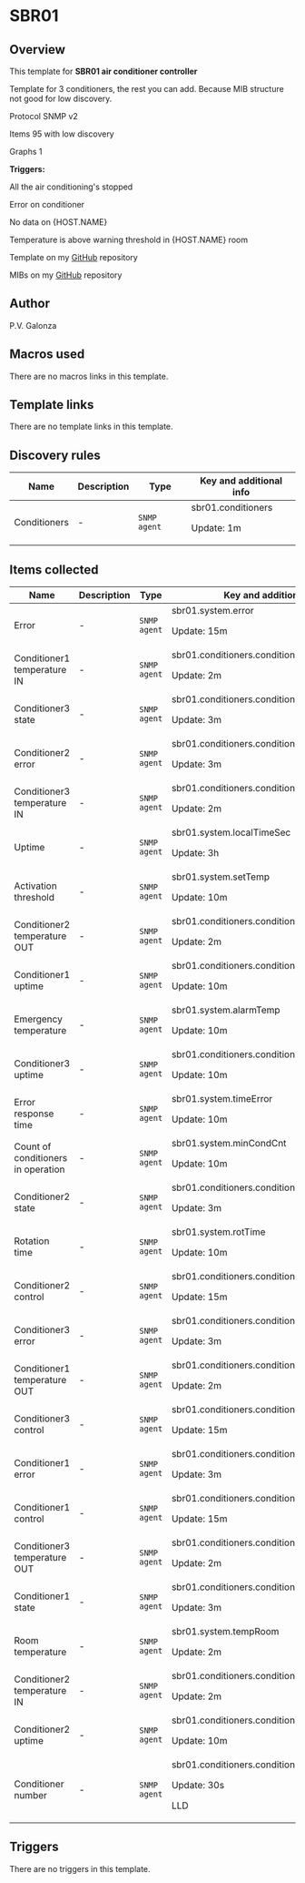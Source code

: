 # SBR01

## Overview

This template for **SBR01 air conditioner controller**


Template for 3 conditioners, the rest you can add. Because MIB structure not good for low discovery. 


 


Protocol SNMP v2


Items 95 with low discovery


Graphs 1


 


**Triggers:**


All the air conditioning's stopped


Error on conditioner


No data on {HOST.NAME}


Temperature is above warning threshold in {HOST.NAME} room


 


Template on my [GitHub](https://github.com/pgalonza/Notes/blob/master/administration/zabbix/templates/SBR01.xml) repository


MIBs on my [GitHub](https://github.com/pgalonza/Notes/tree/master/administration/sbr01) repository



## Author

P.V. Galonza

## Macros used

There are no macros links in this template.

## Template links

There are no template links in this template.

## Discovery rules

|Name|Description|Type|Key and additional info|
|----|-----------|----|----|
|Conditioners|<p>-</p>|`SNMP agent`|sbr01.conditioners<p>Update: 1m</p>|
## Items collected

|Name|Description|Type|Key and additional info|
|----|-----------|----|----|
|Error|<p>-</p>|`SNMP agent`|sbr01.system.error<p>Update: 15m</p>|
|Conditioner1 temperature IN|<p>-</p>|`SNMP agent`|sbr01.conditioners.conditioner1.tempIn<p>Update: 2m</p>|
|Conditioner3 state|<p>-</p>|`SNMP agent`|sbr01.conditioners.conditioner3.state<p>Update: 3m</p>|
|Сonditioner2 error|<p>-</p>|`SNMP agent`|sbr01.conditioners.conditioner2.error<p>Update: 3m</p>|
|Conditioner3 temperature IN|<p>-</p>|`SNMP agent`|sbr01.conditioners.conditioner3.tempIn<p>Update: 2m</p>|
|Uptime|<p>-</p>|`SNMP agent`|sbr01.system.localTimeSec<p>Update: 3h</p>|
|Activation threshold|<p>-</p>|`SNMP agent`|sbr01.system.setTemp<p>Update: 10m</p>|
|Conditioner2 temperature OUT|<p>-</p>|`SNMP agent`|sbr01.conditioners.conditioner2.tempOut<p>Update: 2m</p>|
|Conditioner1 uptime|<p>-</p>|`SNMP agent`|sbr01.conditioners.conditioner1.coolTime<p>Update: 10m</p>|
|Emergency temperature|<p>-</p>|`SNMP agent`|sbr01.system.alarmTemp<p>Update: 10m</p>|
|Conditioner3 uptime|<p>-</p>|`SNMP agent`|sbr01.conditioners.conditioner3.coolTime<p>Update: 10m</p>|
|Error response time|<p>-</p>|`SNMP agent`|sbr01.system.timeError<p>Update: 10m</p>|
|Count of conditioners in operation|<p>-</p>|`SNMP agent`|sbr01.system.minCondCnt<p>Update: 10m</p>|
|Conditioner2 state|<p>-</p>|`SNMP agent`|sbr01.conditioners.conditioner2.state<p>Update: 3m</p>|
|Rotation time|<p>-</p>|`SNMP agent`|sbr01.system.rotTime<p>Update: 10m</p>|
|Conditioner2 control|<p>-</p>|`SNMP agent`|sbr01.conditioners.conditioner2.autoOn<p>Update: 15m</p>|
|Сonditioner3 error|<p>-</p>|`SNMP agent`|sbr01.conditioners.conditioner3.error<p>Update: 3m</p>|
|Conditioner1 temperature OUT|<p>-</p>|`SNMP agent`|sbr01.conditioners.conditioner1.tempOut<p>Update: 2m</p>|
|Conditioner3 control|<p>-</p>|`SNMP agent`|sbr01.conditioners.conditioner3.autoOn<p>Update: 15m</p>|
|Сonditioner1 error|<p>-</p>|`SNMP agent`|sbr01.conditioners.conditioner1.error<p>Update: 3m</p>|
|Conditioner1 control|<p>-</p>|`SNMP agent`|sbr01.conditioners.conditioner1.autoOn<p>Update: 15m</p>|
|Conditioner3 temperature OUT|<p>-</p>|`SNMP agent`|sbr01.conditioners.conditioner3.tempOut<p>Update: 2m</p>|
|Conditioner1 state|<p>-</p>|`SNMP agent`|sbr01.conditioners.conditioner1.state<p>Update: 3m</p>|
|Room temperature|<p>-</p>|`SNMP agent`|sbr01.system.tempRoom<p>Update: 2m</p>|
|Conditioner2 temperature IN|<p>-</p>|`SNMP agent`|sbr01.conditioners.conditioner2.tempIn<p>Update: 2m</p>|
|Conditioner2 uptime|<p>-</p>|`SNMP agent`|sbr01.conditioners.conditioner2.coolTime<p>Update: 10m</p>|
|Conditioner number|<p>-</p>|`SNMP agent`|sbr01.conditioners.conditioner[{#SNMPINDEX}]<p>Update: 30s</p><p>LLD</p>|
## Triggers

There are no triggers in this template.

